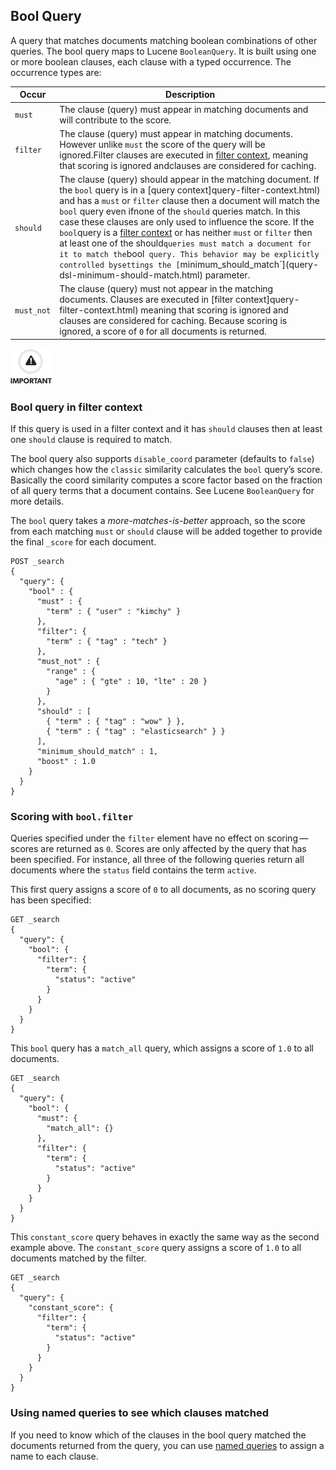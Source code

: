 ## Bool Query

A query that matches documents matching boolean combinations of other queries. The bool query maps to Lucene `BooleanQuery`. It is built using one or more boolean clauses, each clause with a typed occurrence. The occurrence types are:

Occur | Description  
---|---  
`must`| The clause (query) must appear in matching documents and will contribute to the score.    
`filter`| The clause (query) must appear in matching documents. However unlike `must` the score of the query will be ignored.Filter clauses are executed in [filter context](query-filter-context.html), meaning that scoring is ignored andclauses are considered for caching.    
`should`| The clause (query) should appear in the matching document. If the `bool` query is in a [query context]query-filter-context.html) and has a `must` or `filter` clause then a document will match the `bool` query even ifnone of the `should` queries match. In this case these clauses are only used to influence the score. If the `bool`query is a [filter context](query-filter-context.html) or has neither `must` or `filter` then at least one of the should` queries must match a document for it to match the `bool` query. This behavior may be explicitly controlled bysettings the [`minimum_should_match`](query-dsl-minimum-should-match.html) parameter.    
`must_not`| The clause (query) must not appear in the matching documents. Clauses are executed in [filter context]query-filter-context.html) meaning that scoring is ignored and clauses are considered for caching. Because scoring is ignored, a score of `0` for all documents is returned.  
  
![Important](images/icons/important.png)

### Bool query in filter context

If this query is used in a filter context and it has `should` clauses then at least one `should` clause is required to match.

The bool query also supports `disable_coord` parameter (defaults to `false`) which changes how the `classic` similarity calculates the `bool` query’s score. Basically the coord similarity computes a score factor based on the fraction of all query terms that a document contains. See Lucene `BooleanQuery` for more details.

The `bool` query takes a _more-matches-is-better_ approach, so the score from each matching `must` or `should` clause will be added together to provide the final `_score` for each document.
    
    
    POST _search
    {
      "query": {
        "bool" : {
          "must" : {
            "term" : { "user" : "kimchy" }
          },
          "filter": {
            "term" : { "tag" : "tech" }
          },
          "must_not" : {
            "range" : {
              "age" : { "gte" : 10, "lte" : 20 }
            }
          },
          "should" : [
            { "term" : { "tag" : "wow" } },
            { "term" : { "tag" : "elasticsearch" } }
          ],
          "minimum_should_match" : 1,
          "boost" : 1.0
        }
      }
    }

### Scoring with `bool.filter`

Queries specified under the `filter` element have no effect on scoring — scores are returned as `0`. Scores are only affected by the query that has been specified. For instance, all three of the following queries return all documents where the `status` field contains the term `active`.

This first query assigns a score of `0` to all documents, as no scoring query has been specified:
    
    
    GET _search
    {
      "query": {
        "bool": {
          "filter": {
            "term": {
              "status": "active"
            }
          }
        }
      }
    }

This `bool` query has a `match_all` query, which assigns a score of `1.0` to all documents.
    
    
    GET _search
    {
      "query": {
        "bool": {
          "must": {
            "match_all": {}
          },
          "filter": {
            "term": {
              "status": "active"
            }
          }
        }
      }
    }

This `constant_score` query behaves in exactly the same way as the second example above. The `constant_score` query assigns a score of `1.0` to all documents matched by the filter.
    
    
    GET _search
    {
      "query": {
        "constant_score": {
          "filter": {
            "term": {
              "status": "active"
            }
          }
        }
      }
    }

### Using named queries to see which clauses matched

If you need to know which of the clauses in the bool query matched the documents returned from the query, you can use [named queries](search-request-named-queries-and-filters.html) to assign a name to each clause.
